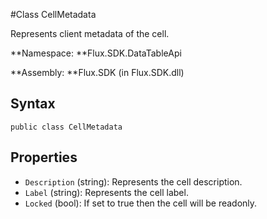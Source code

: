  #Class CellMetadata

Represents client metadata of the cell.

**Namespace: **Flux.SDK.DataTableApi

**Assembly: **Flux.SDK \(in Flux.SDK.dll\)

## Syntax

`public class CellMetadata`

## Properties

* `Description` \(string\): Represents the cell description.
* `Label` \(string\): Represents the cell label.
* `Locked` \(bool\): If set to true then the cell will be readonly.